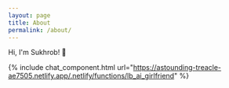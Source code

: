 ```yaml
---
layout: page
title: About
permalink: /about/
---
```


Hi, I'm Sukhrob! 👋

{% include chat_component.html url="https://astounding-treacle-ae7505.netlify.app/.netlify/functions/lb_ai_girlfriend" %}
